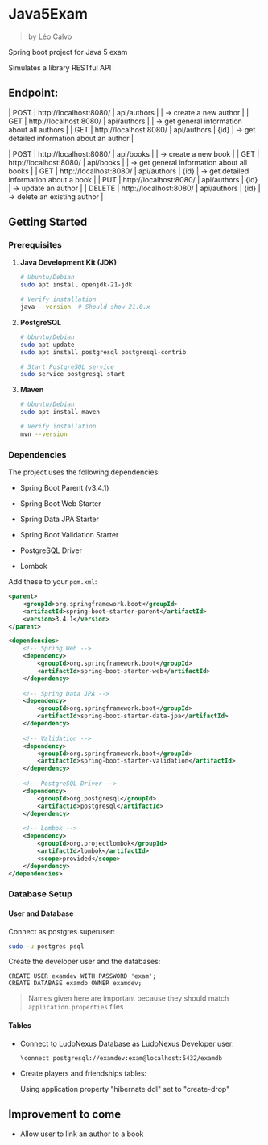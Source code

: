 # Java5Exam

> by Léo Calvo

Spring boot project for Java 5 exam

Simulates a library RESTful API

## Endpoint: 

| POST | http://localhost:8080/ | api/authors |  | -> create a new author |
| GET | http://localhost:8080/ | api/authors |  | -> get general information about all authors |
| GET | http://localhost:8080/ | api/authors | {id} | -> get detailed information about an author |

| POST | http://localhost:8080/ | api/books |  | -> create a new book |
| GET | http://localhost:8080/ | api/books |  | -> get general information about all books |
| GET | http://localhost:8080/ | api/authors | {id} | -> get detailed information about a book |
| PUT | http://localhost:8080/ | api/authors | {id} | -> update an author |
| DELETE | http://localhost:8080/ | api/authors | {id} | -> delete an existing author |

## Getting Started

### Prerequisites

1. **Java Development Kit (JDK)**

    ```bash
    # Ubuntu/Debian
    sudo apt install openjdk-21-jdk
    
    # Verify installation
    java --version  # Should show 21.0.x
    ```

2. **PostgreSQL**

    ```bash
    # Ubuntu/Debian
    sudo apt update
    sudo apt install postgresql postgresql-contrib
    
    # Start PostgreSQL service
    sudo service postgresql start
    ```

3. **Maven**

    ```bash
    # Ubuntu/Debian
    sudo apt install maven
    
    # Verify installation
    mvn --version
    ```

### Dependencies

The project uses the following dependencies:

- Spring Boot Parent (v3.4.1)

- Spring Boot Web Starter
- Spring Data JPA Starter
- Spring Boot Validation Starter
- PostgreSQL Driver
- Lombok

Add these to your `pom.xml`:

```xml
<parent>
    <groupId>org.springframework.boot</groupId>
    <artifactId>spring-boot-starter-parent</artifactId>
    <version>3.4.1</version>
</parent>

<dependencies>
    <!-- Spring Web -->
    <dependency>
        <groupId>org.springframework.boot</groupId>
        <artifactId>spring-boot-starter-web</artifactId>
    </dependency>
    
    <!-- Spring Data JPA -->
    <dependency>
        <groupId>org.springframework.boot</groupId>
        <artifactId>spring-boot-starter-data-jpa</artifactId>
    </dependency>
    
    <!-- Validation -->
    <dependency>
        <groupId>org.springframework.boot</groupId>
        <artifactId>spring-boot-starter-validation</artifactId>
    </dependency>
    
    <!-- PostgreSQL Driver -->
    <dependency>
        <groupId>org.postgresql</groupId>
        <artifactId>postgresql</artifactId>
    </dependency>
    
    <!-- Lombok -->
    <dependency>
        <groupId>org.projectlombok</groupId>
        <artifactId>lombok</artifactId>
        <scope>provided</scope>
    </dependency>
</dependencies>
```

### Database Setup

#### User and Database

Connect as postgres superuser:

```bash
sudo -u postgres psql
```

Create the developer user and the databases:

```postgresql
CREATE USER examdev WITH PASSWORD 'exam';
CREATE DATABASE examdb OWNER examdev;
```

> Names given here are important because they should match `application.properties` files

#### Tables

- Connect to LudoNexus Database as LudoNexus Developer user:

    ```postgresql
    \connect postgresql://examdev:exam@localhost:5432/examdb
    ```
  
- Create players and friendships tables:

    Using application property "hibernate ddl" set to "create-drop"


## Improvement to come

- Allow user to link an author to a book
